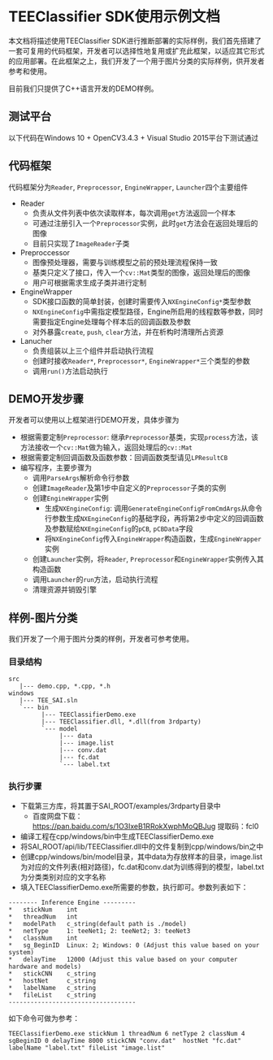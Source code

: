# TEEClassifier SDK使用示例文档

本文档将描述使用TEEClassifier SDK进行推断部署的实际样例，我们首先搭建了一套可复用的代码框架，开发者可以选择性地复用或扩充此框架，以适应其它形式的应用部署。在此框架之上，我们开发了一个用于图片分类的实际样例，供开发者参考和使用。

目前我们只提供了C++语言开发的DEMO样例。

## 测试平台
以下代码在Windows 10 + OpenCV3.4.3 + Visual Studio 2015平台下测试通过

## 代码框架
代码框架分为`Reader`, `Preprocessor`, `EngineWrapper`, `Launcher`四个主要组件
* Reader
  * 负责从文件列表中依次读取样本，每次调用`get`方法返回一个样本
  * 可通过注册引入一个`Preprocessor`实例，此时`get`方法会在返回处理后的图像
  * 目前只实现了`ImageReader`子类
* Preproccessor
  * 图像预处理器，需要与训练模型之前的预处理流程保持一致
  * 基类只定义了接口，传入一个`cv::Mat`类型的图像，返回处理后的图像
  * 用户可根据需求生成子类并进行定制
* EngineWrapper
  * SDK接口函数的简单封装，创建时需要传入`NXEngineConfig*`类型参数
  * `NXEngineConfig`中需指定模型路径，Engine所启用的线程数等参数，同时需要指定Engine处理每个样本后的回调函数及参数
  * 对外暴露`create`, `push`, `clear`方法，并在析构时清理所占资源
* Lanucher
  * 负责组装以上三个组件并启动执行流程
  * 创建时接收`Reader*`, `Preprocessor*`, `EngineWrapper*`三个类型的参数
  * 调用`run()`方法启动执行

## DEMO开发步骤
开发者可以使用以上框架进行DEMO开发，具体步骤为
* 根据需要定制`Preprocessor`: 继承`Preprocessor`基类，实现`process`方法，该方法接收一个`cv::Mat`做为输入，返回处理后的`cv::Mat`
* 根据需要定制回调函数及函数参数：回调函数类型请见`LPResultCB`
* 编写程序，主要步骤为
    * 调用`ParseArgs`解析命令行参数
    * 创建`ImageReader`及第1步中自定义的`Preprocessor`子类的实例
    * 创建`EngineWrapper`实例
        * 生成`NXEngineConfig`: 调用`GenerateEngineConfigFromCmdArgs`从命令行参数生成`NXEngineConfig`的基础字段，再将第2步中定义的回调函数及参数赋给`NXEngineConfig`的`pCB`, `pCBData`字段
        * 将`NXEngineConfig`传入`EngineWrapper`构造函数，生成`EngineWrapper`实例
    * 创建`Launcher`实例，将`Reader`, `Preprocessor`和`EngineWrapper`实例传入其构造函数
    * 调用`Launcher`的`run`方法，启动执行流程
    * 清理资源并销毁引擎

## 样例-图片分类
我们开发了一个用于图片分类的样例，开发者可参考使用。

### 目录结构
```
src
   |--- demo.cpp, *.cpp, *.h
windows
   |--- TEE_SAI.sln
   `--- bin
         |--- TEEClassifierDemo.exe
         |--- TEEClassifier.dll, *.dll(from 3rdparty)
         `--- model
              |--- data
              |--- image.list
              |--- conv.dat
              |--- fc.dat
              `--- label.txt
```

### 执行步骤
* 下载第三方库，将其置于SAI_ROOT/examples/3rdparty目录中
  * 百度网盘下载：https://pan.baidu.com/s/1O3IxeB1RRokXwphMoQBJug 提取码：fcl0 
* 编译工程在cpp/windows/bin中生成TEEClassifierDemo.exe
* 将SAI_ROOT/api/lib/TEEClassifier.dll中的文件复制到cpp/windows/bin之中
* 创建cpp/windows/bin/model目录，其中data为存放样本的目录，image.list为对应的文件列表(相对路径)，fc.dat和conv.dat为训练得到的模型，label.txt为分类类别对应的文字名称
* 填入TEEClassifierDemo.exe所需要的参数，执行即可。参数列表如下：

```
-------- Inference Engine ---------
*   stickNum    int
*   threadNum   int
*   modelPath   c_string(default path is ./model)
*   netType     1: teeNet1; 2: teeNet2; 3: teeNet3
*   classNum    int
*   sg_BeginID  Linux: 2; Windows: 0 (Adjust this value based on your system)
*   delayTime   12000 (Adjust this value based on your computer hardware and models)
*   stickCNN    c_string
*   hostNet     c_string
*   labelName   c_string
*   fileList    c_string
-----------------------------------
```

如下命令可做为参考：
```
TEEClassifierDemo.exe stickNum 1 threadNum 6 netType 2 classNum 4  sgBeginID 0 delayTime 8000 stickCNN "conv.dat"  hostNet "fc.dat" labelName "label.txt" fileList "image.list"
```
